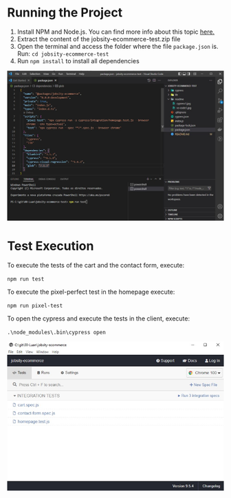 # Running the Project

1. Install NPM and Node.js. You can find more info about this topic [here.](https://docs.npmjs.com/downloading-and-installing-node-js-and-npm)
1. Extract the content of the jobsity-ecommerce-test.zip file
1. Open the terminal and access the folder where the file `package.json` is. Run: `cd jobsity-ecommerce-test`
1. Run `npm install` to install all dependencies

![](readme/vs-code1.jpg)
# Test Execution

To execute the tests of the cart and the contact form, execute:  

`npm run test`

To execute the pixel-perfect test in the homepage execute:  

`npm run pixel-test`

To open the cypress and execute the tests in the client, execute:

`.\node_modules\.bin\cypress open`

![](readme/cypress1.jpg)